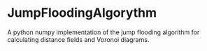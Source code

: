 # JumpFloodingAlgorythm
A python numpy implementation of the jump flooding algorithm for calculating distance fields and Voronoi diagrams.
